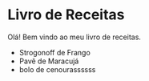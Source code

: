 # Livro de Receitas 

Olá! Bem vindo ao meu livro de receitas.

 - Strogonoff de Frango
 - Pavê de Maracujá 
 - bolo de cenourassssss
